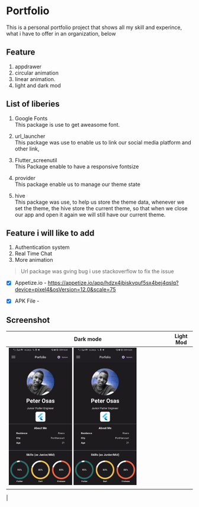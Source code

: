 # Portfolio

This is a personal portfolio project that shows all my skill and experince, <br>
what i have to offer in an organization, below 

## Feature
1. appdrawer
2. circular animation
3. linear animation.
3. light and dark mod

## List of liberies
1. Google Fonts<br>
    This package is use to get aweasome font.

2. url_launcher<br>
    This package was use to enable us to link our social media platform and other link,

3. Flutter_screenutil<br>
    This Package enable to have a responsive fontsize

4. provider<br>
    This package enable us to manage our theme state

5. hive<br>
    This package was use, to help us store the theme data, whenever we set the theme, the hive store the current theme, so that when we close our app and open it again we will still have our current theme.

## Feature i will like to add
1. Authentication system
2. Real Time Chat
3. More animation


> Url package was gving bug
 i use stackoverflow to fix the issue


- [x] Appetize.io -  https://appetize.io/app/hdzx4jbiskvquf5sx4bej4qslq?device=pixel4&osVersion=12.0&scale=75
- [x] APK File  - 


## Screenshot

| Dark mode                                                  | Light Mod                                           |
| -------------------------------------------------------    | --------------------------------------------------- |
| <img src="assets/images/dark-img1.jpg" width=40%> <img src="assets/images/dark-img1.jpg" width=40%>          |                                                     |
|                                                            |
|                        







